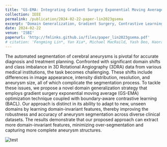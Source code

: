 ```yaml
---
title: "GS-EMA: Integrating Gradient Surgery Exponential Moving Average with Boundary-Aware Contrastive Learning for Enhanced Domain Generalization in Aneurysm Segmentation"
collection: IEEE
permalink: /publication/2024-02-22-paper-lin2023gsema
excerpt: 'Domain Generalization, Gradient Surgery, Contrastive Learning, Aneurysm Segmentation'
date: 2024-02-22
venue: 'ISBI'
paperurl: 'http://fmlinks.github.io/files/paper_lin2023gsema.pdf'
# citation: 'Fengming Lin*, Yan Xia*, Michael MacRaild, Yash Deo, Haoran Dou, Qiongyao Liu, Nina Cheng, Nishant Ravikumar**, Alejandro F. Frangi**'
---
```


The automated segmentation of cerebral aneurysms is pivotal for accurate diagnosis and treatment planning. Confronted with significant domain shifts and class imbalance in 3D Rotational Angiography (3DRA) data from various medical institutions, the task becomes challenging. These shifts include differences in image appearance, intensity distribution, resolution, and aneurysm size, all of which complicate the segmentation process. To tackle these issues, we propose a novel domain generalization strategy that employs gradient surgery exponential moving average (GS-EMA) optimization technique coupled with boundary-aware contrastive learning (BACL). Our approach is distinct in its ability to adapt to new, unseen domains by learning domain-invariant features, thereby improving the robustness and accuracy of aneurysm segmentation across diverse clinical datasets. The results demonstrate that our proposed approach can extract more domain-invariant features, minimizing over-segmentation and capturing more complete aneurysm structures.


![test](/images/simulation3.gif)
